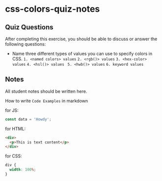 # css-colors-quiz-notes

## Quiz Questions

After completing this exercise, you should be able to discuss or answer the following questions:

- Name three different types of values you can use to specify colors in CSS.
  `1. <named colors> values`
  `2. <rgb()> values`
  `3. <hex-color> values`
  `4. <hsl()> values `
  `5. <hwb()> values`
  `6. keyword values`

## Notes

All student notes should be written here.

How to write `Code Examples` in markdown

for JS:

```javascript
const data = 'Howdy';
```

for HTML:

```html
<div>
  <p>This is text content</p>
</div>
```

for CSS:

```css
div {
  width: 100%;
}
```
